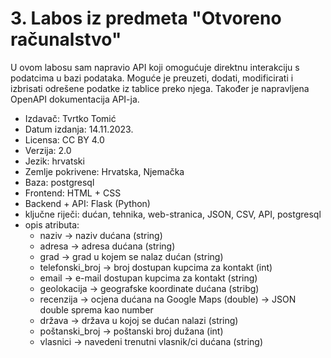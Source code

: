 # 3. Labos iz predmeta "Otvoreno računalstvo"
U ovom labosu sam napravio API koji omogućuje direktnu interakciju s podatcima u bazi podataka. Moguće je preuzeti, dodati, modificirati i izbrisati odrešene podatke iz tablice preko njega. Također je napravljena OpenAPI dokumentacija API-ja.
- Izdavač: Tvrtko Tomić
- Datum izdanja: 14.11.2023.
- Licensa: CC BY 4.0
- Verzija: 2.0
- Jezik: hrvatski
- Zemlje pokrivene: Hrvatska, Njemačka
- Baza: postgresql
- Frontend: HTML + CSS
- Backend + API: Flask (Python)
- ključne riječi: dućan, tehnika, web-stranica, JSON, CSV, API, postgresql
- opis atributa:
    - naziv -> naziv dućana (string)
    - adresa -> adresa dućana (string)
    - grad -> grad u kojem se nalaz dućan (string)
    - telefonski_broj -> broj dostupan kupcima za kontakt (int)
    - email -> e-mail dostupan kupcima za kontakt (string)
    - geolokacija -> geografske koordinate dućana (stribg)
    - recenzija -> ocjena dućana na Google Maps (double) -> JSON double sprema kao number
    - država -> država u kojoj se dućan nalazi (string)
    - poštanski_broj -> poštanski broj dužana (int)
    - vlasnici -> navedeni trenutni vlasnik/ci dućana (string)
